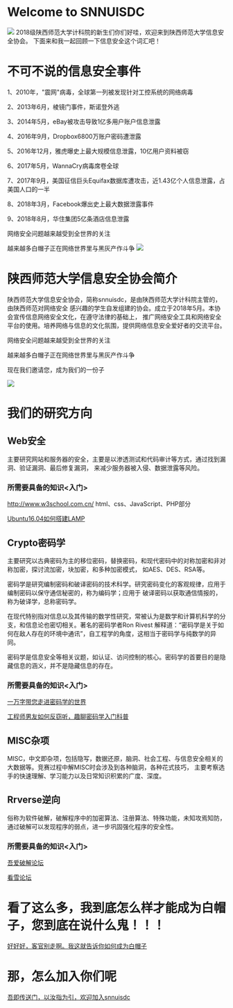 # Welcome to SNNUISDC
<img src="https://pic1.zhimg.com/80/v2-0d0f376eb2f94a2c78d7128cd8ec2714_hd.jpg">
2018级陕西师范大学计科院的新生们你们好哇，欢迎来到陕西师范大学信息安全协会。
下面来和我一起回顾一下信息安全这个词汇吧！

# 不可不说的信息安全事件

1、2010年，"震网"病毒，全球第一列被发现针对工控系统的网络病毒

2、2013年6月，棱镜门事件，斯诺登外逃

3、2014年5月，eBay被攻击导致1亿多用户账户信息泄露

4、2016年9月，Dropbox6800万账户密码遭泄露

5、2016年12月，雅虎曝史上最大规模信息泄露，10亿用户资料被窃

6、2017年5月，WannaCry病毒席卷全球

7、2017年9月，美国征信巨头Equifax数据库遭攻击，近1.43亿个人信息泄露，占美国人口的一半

8、2018年3月，Facebook爆出史上最大数据泄露事件      

9、2018年8月，华住集团5亿条酒店信息泄露

网络安全问题越来越受到全世界的关注

越来越多白帽子正在网络世界里与黑灰产作斗争
<img src="https://octodex.github.com/images/linktocat.jpg">

# 陕西师范大学信息安全协会简介

陕西师范大学信息安全协会，简称snnuisdc，是由陕西师范大学计科院主管的，由陕西师范对网络安全
感兴趣的学生自发组建的协会。成立于2018年5月。本协会宣传信息网络安全文化，在遵守法律的基础上，
推广网络安全工具和网络安全平台的使用。培养网络与信息的文化氛围，提供网络信息安全爱好者的交流平台。

网络安全问题越来越受到全世界的关注

越来越多白帽子正在网络世界里与黑灰产作斗争

现在我们邀请您，成为我们的一份子

<img src="https://pic1.zhimg.com/80/v2-c6c311ce05d190e32867e71b8b230c46_hd.jpg">

# 我们的研究方向

## Web安全

主要研究网站和服务器的安全，主要是以渗透测试和代码审计等方式，通过找到漏洞、验证漏洞、最后修复漏洞，
来减少服务器被入侵、数据泄露等风险。

### 所需要具备的知识<入门>
http://www.w3school.com.cn/ html、css、JavaScript、PHP部分

<a href="https://mp.weixin.qq.com/s/7Epgi8xv7bLSz6pIt6cyhQ">Ubuntu16.04如何搭建LAMP</a>

## Crypto密码学
主要研究以古典密码为主的移位密码，替换密码，和现代密码中的对称加密和非对称加密，探讨流加密，块加密，和多种加密模式，
如AES、DES、RSA等。

密码学是研究编制密码和破译密码的技术科学。研究密码变化的客观规律，应用于编制密码以保守通信秘密的，称为编码学；应用于
破译密码以获取通信情报的，称为破译学，总称密码学。

在现代特别指对信息以及其传输的数学性研究，常被认为是数学和计算机科学的分支，和信息论也密切相关。著名的密码学者Ron Rivest
解释道：“密码学是关于如何在敌人存在的环境中通讯”，自工程学的角度，这相当于密码学与纯数学的异同。

密码学是信息安全等相关议题，如认证、访问控制的核心。密码学的首要目的是隐藏信息的涵义，并不是隐藏信息的存在。


### 所需要具备的知识<入门>

<a href="https://mp.weixin.qq.com/s/PAtaQvfey0fPDs770Z0GCA">一万字带您走进密码学的世界</a>

<a href="https://mp.weixin.qq.com/s/1lOvKBjL2qlRlLHP4rHONg">工程师男友如何反窃听，趣聊密码学入门科普</a>

## MISC杂项
MISC，中文即杂项，包括隐写，数据还原，脑洞、社会工程、与信息安全相关的大数据等。竞赛过程中解MISC时会涉及到各种脑洞，各种花式技巧，
主要考察选手的快速理解、学习能力以及日常知识积累的广度、深度。

## Rrverse逆向
俗称为软件破解，破解程序中的加密算法、注册算法、特殊功能，未知攻焉知防，通过破解可以发现程序的弱点，进一步巩固强化程序的安全性。

### 所需要具备的知识<入门>

<a href="https://www.52pojie.cn">吾爱破解论坛</a>

<a href="https://bbs.pediy.com">看雪论坛</a>

# 看了这么多，我到底怎么样才能成为白帽子，您到底在说什么鬼！！！

<a href="https://www.yuque.com/aisnnu/snnuctf/vztg9c">好好好，客官别走啊。我这就告诉你如何成为白帽子</a>

# 那，怎么加入你们呢

<a href="http://qm.qq.com/cgi-bin/qm/qr?k=oJ72eRgwYJ1MWbEQ9dGP5yUS6Y40ko0g">吾即传送门，以汝指为引，欢迎加入snnuisdc</a>









